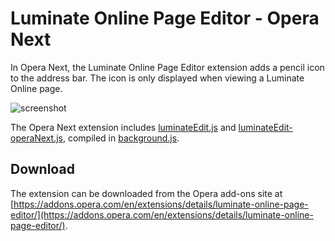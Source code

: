 Luminate Online Page Editor - Opera Next
========================================

In Opera Next, the Luminate Online Page Editor extension adds a pencil icon to the address bar. The icon is only 
displayed when viewing a Luminate Online page.

![screenshot](https://raw.github.com/noahcooper/luminateEdit/master/opera-next/screenshot.png "Opera Next Screenshot")

The Opera Next extension includes 
[luminateEdit.js](https://github.com/noahcooper/luminateEdit/blob/master/shared/src/luminateEdit.js) and 
[luminateEdit-operaNext.js](https://github.com/noahcooper/luminateEdit/blob/master/opera-next/src/luminateEdit-operaNext.js), 
compiled in [background.js](https://github.com/noahcooper/luminateEdit/blob/master/opera-next/src/background.js).

Download
--------

The extension can be downloaded from the Opera add-ons site at 
[https://addons.opera.com/en/extensions/details/luminate-online-page-editor/](https://addons.opera.com/en/extensions/details/luminate-online-page-editor/).